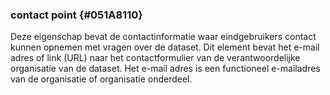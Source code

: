 ### contact point {#051A8110}
Deze eigenschap bevat de contactinformatie waar eindgebruikers contact kunnen opnemen met vragen over de dataset. Dit element bevat het e-mail adres of link (URL) naar het contactformulier van de verantwoordelijke organisatie van de dataset. Het e-mail adres is een functioneel e-mailadres van de organisatie of organisatie onderdeel.
